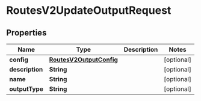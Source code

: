 

# RoutesV2UpdateOutputRequest


## Properties

| Name | Type | Description | Notes |
|------------ | ------------- | ------------- | -------------|
|**config** | [**RoutesV2OutputConfig**](RoutesV2OutputConfig.md) |  |  [optional] |
|**description** | **String** |  |  [optional] |
|**name** | **String** |  |  [optional] |
|**outputType** | **String** |  |  [optional] |



